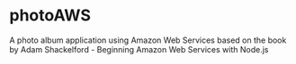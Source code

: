 # photoAWS
A photo album application using Amazon Web Services based on the book by Adam Shackelford -  Beginning Amazon Web Services with Node.js
